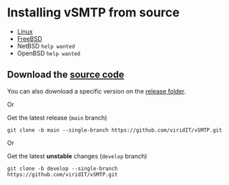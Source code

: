 # Installing vSMTP from source

- [Linux](./source/linux.md)
- [FreeBSD](./source/freebsd.md)
- NetBSD `help wanted`
- OpenBSD `help wanted`

## Download the [source code](https://github.com/viridIT/vSMTP)

You can also download a specific version on the [release folder](https://github.com/viridIT/vSMTP/releases).

Or

Get the latest release (`main` branch)

```shell
git clone -b main --single-branch https://github.com/viridIT/vSMTP.git
```

Or

Get the latest **unstable** changes (`develop` branch)

```shell
git clone -b develop --single-branch https://github.com/viridIT/vSMTP.git
```
